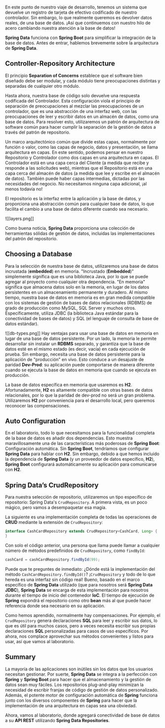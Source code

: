 En este punto de nuestro viaje de desarrollo, tenemos un sistema que devuelve un registro de tarjeta de efectivo codificado de nuestro controlador. Sin embargo, lo que realmente queremos es devolver datos reales, de una base de datos. ¡Así que continuemos con nuestro hilo de acero cambiando nuestra atención a la base de datos!

**Spring Data** funciona con **Spring Boot** para simplificar la integración de la base de datos. Antes de entrar, hablemos brevemente sobre la arquitectura de **Spring Data**.

## Controller-Repository Architecture

El principio **Separation of Concerns** establece que el software bien diseñado debe ser modular, y cada módulo tiene preocupaciones distintas y separadas de cualquier otro módulo.

Hasta ahora, nuestra base de código solo devuelve una respuesta codificada del Controlador. Esta configuración viola el principio de separación de preocupaciones al mezclar las preocupaciones de un controlador, que es una abstracción de una interfaz web, con las preocupaciones de leer y escribir datos en un almacén de datos, como una base de datos. Para resolver esto, utilizaremos un patrón de arquitectura de software común para hacer cumplir la separación de la gestión de datos a través del patrón de repositorio.

Un marco arquitectónico común que divide estas capas, normalmente por función o valor, como las capas de negocio, datos y presentación, se llama arquitectura en capas. En este sentido, podemos pensar en nuestro Repositorio y Controlador como dos capas en una arquitectura en capas. El Controlador está en una capa cerca del Cliente (a medida que recibe y responde a las solicitudes web), mientras que el Repositorio está en una capa cerca del almacén de datos (a medida que lee y escribe en el almacén de datos). También puede haber capas intermedias, dictadas por las necesidades del negocio. No necesitamos ninguna capa adicional, ¡al menos todavía no!

El repositorio es la interfaz entre la aplicación y la base de datos, y proporciona una abstracción común para cualquier base de datos, lo que facilita el cambio a una base de datos diferente cuando sea necesario.

![[layers.png]]

Como buena noticia, **Spring Data** proporciona una colección de herramientas sólidas de gestión de datos, incluidas las implementaciones del patrón del repositorio.

## Choosing a Database
Para la selección de nuestra base de datos, utilizaremos una base de datos incrustada (**embedded**) en memoria. "Incrustado (**Embedded**)" simplemente significa que es una biblioteca Java, por lo que se puede agregar al proyecto como cualquier otra dependencia. "En memoria" significa que almacena datos solo en la memoria, en lugar de los datos persistentes en un almacenamiento permanente y duradero. Al mismo tiempo, nuestra base de datos en memoria es en gran medida compatible con los sistemas de gestión de bases de datos relacionales (RDBMS) de grado de producción como MySQL, SQL Server y muchos otros. Específicamente, utiliza JDBC (la biblioteca Java estándar para la conectividad de bases de datos) y SQL (el lenguaje de consulta de base de datos estándar).

![[db-types.png]]
Hay ventajas para usar una base de datos en memoria en lugar de una base de datos persistente. Por un lado, la memoria le permite desarrollar sin instalar un **RDBMS** separado, y garantiza que la base de datos esté en el mismo estado (es decir, vacía) en cada ejecución de prueba. Sin embargo, necesita una base de datos persistente para la aplicación de "producción" en vivo. Esto conduce a un desajuste de paridad **Dev-Prod**: su aplicación puede comportarse de manera diferente cuando se ejecuta la base de datos en memoria que cuando se ejecuta en producción.

La base de datos específica en memoria que usaremos es **H2**. Afortunadamente, **H2** es altamente compatible con otras bases de datos relacionales, por lo que la paridad de dev-prod no será un gran problema. Utilizaremos **H2** por conveniencia para el desarrollo local, pero queremos reconocer las compensaciones.

## Auto Configuration

En el laboratorio, todo lo que necesitamos para la funcionalidad completa de la base de datos es añadir dos dependencias. Esto muestra maravillosamente una de las características más poderosas de **Spring Boot**: Configuración automática. Sin **Spring Boot**, tendríamos que configurar **Spring Data** para hablar con **H2**. Sin embargo, debido a que hemos incluido la dependencia de **Spring Data** (y un proveedor de datos específico, **H2**), **Spring Boot** configurará automáticamente su aplicación para comunicarse con **H2**.

## Spring Data’s CrudRepository

Para nuestra selección de repositorio, utilizaremos un tipo específico de repositorio: Spring Data's `CrudRepository`. A primera vista, es un poco mágico, pero vamos a desempaquetar esa magia.

La siguiente es una implementación completa de todas las operaciones de **CRUD** mediante la extensión de `CrudRepository`:
```java
interface CashCardRepository extends CrudRepository<CashCard, Long> {
}
```

Con solo el código anterior, una persona que llama puede llamar a cualquier número de métodos predefinidos de `CrudRepository`, como `findById`:

```java
cashCard = cashCardRepository.findById(99);
```

Puede que te preguntes de inmediato: ¿Dónde está la implementación del método `CashCardRepository.findById()`? ¡`CrudRepository` y todo de lo que hereda es una interfaz sin código real! Bueno, basado en el marco específico de **Spring Data** utilizado (que para nosotros será **Spring Data JDBC**), **Spring Data** se encarga de esta implementación para nosotros durante el tiempo de inicio del contenedor **IoC**. El tiempo de ejecución de **Spring** expondrá el repositorio como otro **bean** más al que puede hacer referencia donde sea necesario en su aplicación.

Como hemos aprendido, normalmente hay compensaciones. Por ejemplo, el `CrudRepository` genera declaraciones **SQL** para leer y escribir sus datos, lo que es útil para muchos casos, pero a veces necesita escribir sus propias declaraciones **SQL** personalizadas para casos de uso específicos. Por ahora, nos complace aprovechar sus métodos convenientes y listos para usar, así que vamos al laboratorio.

## Summary

La mayoría de las aplicaciones son inútiles sin los datos que los usuarios necesitan gestionar. Por suerte, **Spring Data** se integra a la perfección con **Spring** y **Spring Boot** para hacer que el almacenamiento y la gestión de datos sean muy fáciles. Los repositorios plug-and-play minimizan la necesidad de escribir franjas de código de gestión de datos personalizado. Además, el potente motor de configuración automática de **Spring** funciona junto con los diversos componentes de **Spring** para hacer que la implementación de una arquitectura en capas sea una obviedad.

Ahora, vamos al laboratorio, donde agregará conectividad de base de datos a su **API REST** utilizando **Spring Data Repositories**.